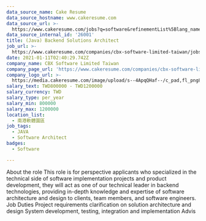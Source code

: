 ```yaml
---
data_source_name: Cake Resume
data_source_hostname: www.cakeresume.com
data_source_url: >-
  https://www.cakeresume.com/jobs?q=software&refinementList%5Blang_name%5D%5B0%5D=English&refinementList%5Bsalary_type%5D=per_year&range%5Bsalary_range%5D%5Bmin%5D=1000000&page=2
data_source_internal_id: '26001'
title: (Java) Backend Solutions Architect
job_url: >-
  https://www.cakeresume.com/companies/cbx-software-limited-taiwan/jobs/java-backend-solutions-architect
date: 2021-01-11T02:40:29.742Z
company_name: CBX Software Limited Taiwan
company_page_url: 'https://www.cakeresume.com/companies/cbx-software-limited-taiwan'
company_logo_url: >-
  https://media.cakeresume.com/image/upload/s--4ApqQHaf--/c_pad,fl_png8,h_200,w_200/v1597284130/vs7nwc4qtvhhlgrm8cir.png
salary_text: TWD800000 - TWD1200000
salary_currency: TWD
salary_type: per_year
salary_min: 800000
salary_max: 1200000
location_list:
  - 南港軟體園區
job_tags:
  - JAVA
  - Software Architect
badges:
  - Software

---
```


About the role This role is for perspective applicants who specialized in the technical side of software implementation projects and product development, they will act as one of our technical leader in backend technologies, providing in-depth knowledge and expertise of software architecture and design to clients, team members, and software engineers. Job Duties Project requirements clarification on solution architecture and design System development, testing, integration and implementation Advis